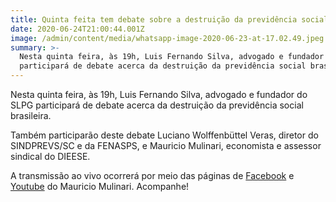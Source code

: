 ```yaml
---
title: Quinta feita tem debate sobre a destruição da previdência social no Brasil
date: 2020-06-24T21:00:44.001Z
image: /admin/content/media/whatsapp-image-2020-06-23-at-17.02.49.jpeg
summary: >-
  Nesta quinta feira, às 19h, Luis Fernando Silva, advogado e fundador do SLPG
  participará de debate acerca da destruição da previdência social brasileira.
---
```

Nesta quinta feira, às 19h, Luis Fernando Silva, advogado e fundador do SLPG participará de debate acerca da destruição da previdência social brasileira.

Também participarão deste debate Luciano Wolffenbüttel Veras, diretor do SINDPREVS/SC e da FENASPS, e Mauricio Mulinari, economista e assessor sindical do DIEESE.

A transmissão ao vivo ocorrerá por meio das páginas de [Facebook](https://www.facebook.com/rbmulinari/) e [Youtube](https://www.youtube.com/channel/UCaosJlCPeFjEUF9AOG8CKAw) do Mauricio Mulinari. Acompanhe!
